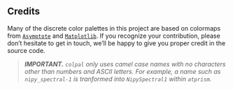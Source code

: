 Credits
-------

Many of the discrete color palettes in this project are based on colormaps from [`Asymptote`][1] and [`Matplotlib`][2].
If you recognize your contribution, please don’t hesitate to get in touch, we’ll be happy to give you proper credit in the source code.


> ***IMPORTANT.*** *`colpal` only uses camel case names with no characters other than numbers and ASCII letters. For example, a name such as `nipy_spectral-1` is tranformed into `NipySpectral1` within `atprism`.*


[1]: https://asymptote.sourceforge.io/
[2]: https://matplotlib.org/
